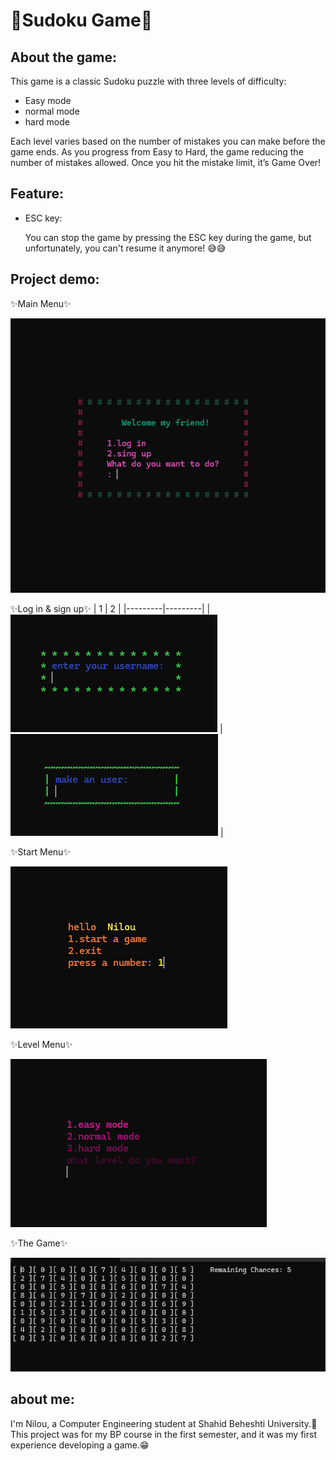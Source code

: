 # 👾Sudoku Game👾

## About the game:
This game is a classic Sudoku puzzle with three levels of difficulty:
- Easy mode
- normal mode
- hard mode

Each level varies based on the number of mistakes you can make before the game ends. As you progress from Easy to Hard, the game reducing the number of mistakes allowed. Once you hit the mistake limit, it’s Game Over!

## Feature:
- ESC key:
  
  You can stop the game by pressing the ESC key during the game,
   but unfortunately, you can't resume it anymore! 😅😅


## Project demo:

✨Main Menu✨

![img](https://github.com/Niloufar-Md/Sudoku/blob/main/images/Screenshot%202025-04-04%20130754.png?raw=true)


✨Log in & sign up✨
|  1  |  2  | 
|---------|---------|
| ![Image1](https://github.com/Niloufar-Md/Sudoku/blob/main/images/Screenshot%202025-04-04%20130817.png?raw=true) | ![Image2](https://github.com/Niloufar-Md/Sudoku/blob/main/images/Screenshot%202025-04-04%20130843.png?raw=true) |


✨Start Menu✨

![img](https://github.com/Niloufar-Md/Sudoku/blob/main/images/Screenshot%202025-04-04%20130941.png?raw=true)


✨Level Menu✨

![img](https://github.com/Niloufar-Md/Sudoku/blob/main/images/Screenshot%202025-04-04%20131001.png?raw=true)

✨The Game✨

![img](https://github.com/Niloufar-Md/Sudoku/blob/main/images/Screenshot%202025-04-04%20131044.png?raw=true)

## about me:
I'm Nilou, a Computer Engineering student at Shahid Beheshti University.🤝
This project was for my BP course in the first semester, and it was my first experience developing a game.😁






